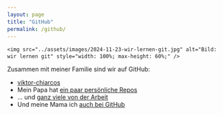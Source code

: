 ```yaml
---
layout: page
title: "GitHub"
permalink: /github/
---
```


	<img src="../assets/images/2024-11-23-wir-lernen-git.jpg" alt="Bild: wir lernen git" style="width: 100%; max-height: 60%;" />


Zusammen mit meiner Familie sind wir auf GitHub:

- [viktor-chiarcos](viktor-chiarcos)
- Mein Papa hat [ein paar persönliche Repos](https://github.com/chiarcos)
- ... und [ganz viele von der Arbeit](https://github.com/acoli-repo/)
- Und meine Mama ich [auch bei GitHub](https://github.com/chia01)  


